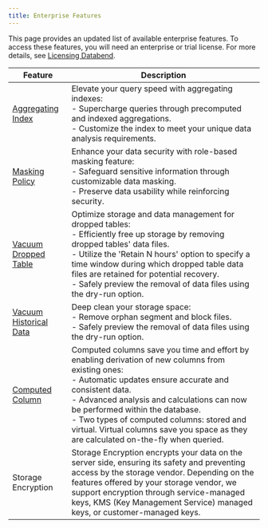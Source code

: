 ```yaml
---
title: Enterprise Features
---
```


This page provides an updated list of available enterprise features. To access these features, you will need an enterprise or trial license. For more details, see [Licensing Databend](20-license.md).

| Feature                                                                                        	 | Description                                                                                                                                                                                                                                                                                                                                                                                 	 |
|--------------------------------------------------------------------------------------------------|-----------------------------------------------------------------------------------------------------------------------------------------------------------------------------------------------------------------------------------------------------------------------------------------------------------------------------------------------------------------------------------------------|
| [Aggregating Index](../14-sql-commands/00-ddl/103-aggregating-index/index.md) | Elevate your query speed with aggregating indexes:<br/>- Supercharge queries through precomputed and indexed aggregations.<br/>- Customize the index to meet your unique data analysis requirements.                                                                                                                                                                                          |
| [Masking Policy](../14-sql-commands/00-ddl/102-mask-policy/index.md) | Enhance your data security with role-based masking feature:<br/>- Safeguard sensitive information through customizable data masking.<br/>- Preserve data usability while reinforcing security.                                                                                                                                                                                                |
| [Vacuum Dropped Table](../14-sql-commands/00-ddl/20-table/91-vacuum-drop-table.md)            	 | Optimize storage and data management for dropped tables:<br/>- Efficiently free up storage by removing dropped tables' data files.<br/>- Utilize the 'Retain N hours' option to specify a time window during which dropped table data files are retained for potential recovery. <br/>- Safely preview the removal of data files using the dry-run option.                                  	 |
| [Vacuum Historical Data](../14-sql-commands/00-ddl/20-table/91-vacuum-table.md)            	 | Deep clean your storage space:<br/>- Remove orphan segment and block files. <br/>- Safely preview the removal of data files using the dry-run option.                                                                                                                                                                         	                                                               |
| [Computed Column](../14-sql-commands/00-ddl/20-table/10-ddl-create-table.md#computed-columns) 	 | Computed columns save you time and effort by enabling derivation of new columns from existing ones:<br/>- Automatic updates ensure accurate and consistent data.<br/>- Advanced analysis and calculations can now be performed within the database.<br/>- Two types of computed columns: stored and virtual. Virtual columns save you space as they are calculated on-the-fly when queried. 	 |
| Storage Encryption | Storage Encryption encrypts your data on the server side, ensuring its safety and preventing access by the storage vendor. Depending on the features offered by your storage vendor, we support encryption through service-managed keys, KMS (Key Management Service) managed keys, or customer-managed keys.                                                                                 |
